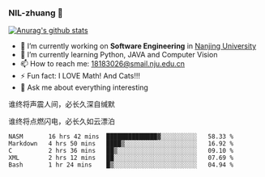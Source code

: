 ### NIL-zhuang 👋

<!--
**NIL-zhuang/NIL-zhuang** is a ✨ _special_ ✨ repository because its `README.md` (this file) appears on your GitHub profile.

Here are some ideas to get you started:

- 🔭 I’m currently working on ...
- 🌱 I’m currently learning ...
- 👯 I’m looking to collaborate on ...
- 🤔 I’m looking for help with ...
- 💬 Ask me about ...
- 📫 How to reach me: ...
- 😄 Pronouns: ...
- ⚡ Fun fact: ...
-->

[![Anurag's github stats](https://github-readme-stats.vercel.app/api?username=NIL-zhuang)](https://github.com/anuraghazra/github-readme-stats)

- 🔭 I’m currently working on **Software Engineering** in [Nanjing University](https://www.nju.edu.cn/)
- 🌱 I’m currently learning Python, JAVA and Computer Vision
- 📫 How to reach me: 18183026@smail.nju.edu.cn
- ⚡ Fun fact: I LOVE Math! And Cats!!!
- 💬 Ask me about everything interesting

谁终将声震人间，必长久深自缄默

谁终将点燃闪电，必长久如云漂泊

<!--START_SECTION:waka-->
```text
NASM       16 hrs 42 mins  ██████████████▓░░░░░░░░░░   58.33 % 
Markdown   4 hrs 50 mins   ████▒░░░░░░░░░░░░░░░░░░░░   16.92 % 
C          2 hrs 36 mins   ██▒░░░░░░░░░░░░░░░░░░░░░░   09.10 % 
XML        2 hrs 12 mins   ██░░░░░░░░░░░░░░░░░░░░░░░   07.69 % 
Bash       1 hr 24 mins    █▒░░░░░░░░░░░░░░░░░░░░░░░   04.94 % 
```
<!--END_SECTION:waka-->
